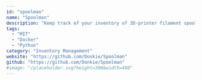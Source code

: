 ```yaml
---
id: "spoolman"
name: "Spoolman"
description: "Keep track of your inventory of 3D-printer filament spools."
tags:
  - "MIT"
  - "Docker"
  - "Python"
category: "Inventory Management"
website: "https://github.com/Donkie/Spoolman"
github: "https://github.com/Donkie/Spoolman"
#image: "/placeholder.svg?height=300&width=400"
---
```


